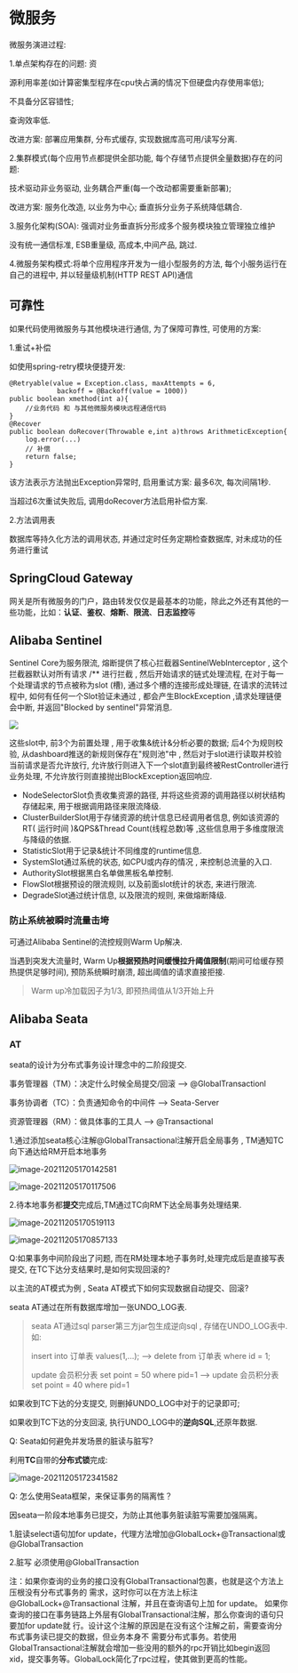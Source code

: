 # 微服务

微服务演进过程:

1.单点架构存在的问题: 资

源利用率差(如计算密集型程序在cpu快占满的情况下但硬盘内存使用率低);

不具备分区容错性;

查询效率低.

改进方案: 部署应用集群, 分布式缓存, 实现数据库高可用/读写分离.

2.集群模式(每个应用节点都提供全部功能, 每个存储节点提供全量数据)存在的问题: 

技术驱动非业务驱动, 业务耦合严重(每一个改动都需要重新部署);

改进方案: 服务化改造, 以业务为中心; 垂直拆分业务子系统降低耦合.

3.服务化架构(SOA): 强调对业务垂直拆分形成多个服务模块独立管理独立维护

没有统一通信标准, ESB重量级, 高成本,中间产品, 跳过.

4.微服务架构模式:将单个应用程序开发为一组小型服务的方法, 每个小服务运行在自己的进程中, 并以轻量级机制(HTTP REST API)通信

## 可靠性

如果代码使用微服务与其他模块进行通信, 为了保障可靠性, 可使用的方案:

1.重试+补偿

如使用spring-retry模块便捷开发:

```
@Retryable(value = Exception.class, maxAttempts = 6,
			backoff = @Backoff(value = 1000))
public boolean xmethod(int a){
	//业务代码 和 与其他微服务模块远程通信代码
}
@Recover
public boolean doRecover(Throwable e,int a)throws ArithmeticException{
	log.error(...)
	// 补偿
	return false;
}
```

该方法表示方法抛出Exception异常时, 启用重试方案: 最多6次, 每次间隔1秒.

当超过6次重试失败后, 调用doRecover方法启用补偿方案.

2.方法调用表

数据库等持久化方法的调用状态, 并通过定时任务定期检查数据库, 对未成功的任务进行重试

## SpringCloud Gateway

网关是所有微服务的门户，路由转发仅仅是最基本的功能，除此之外还有其他的一些功能，比如：**认证**、**鉴权**、**熔断**、**限流**、**日志监控**等

## Alibaba Sentinel

Sentinel Core为服务限流, 熔断提供了核心拦截器SentinelWebInterceptor , 这个拦截器默认对所有请求 /** 进行拦截 , 然后开始请求的链式处理流程, 在对于每一个处理请求的节点被称为slot (槽), 通过多个槽的连接形成处理链, 在请求的流转过程中, 如何有任何一个Slot验证未通过 , 都会产生BlockException ,请求处理链便会中断, 并返回"Blocked by sentinel"异常消息.

![](picture/sentinel流程.png)

这些slot中, 前3个为前置处理 , 用于收集&统计&分析必要的数据; 后4个为规则校验, 从dashboard推送的新规则保存在"规则池"中 , 然后对于slot进行读取并校验当前请求是否允许放行, 允许放行则进入下一个slot直到最终被RestController进行业务处理, 不允许放行则直接抛出BlockException返回响应.

- NodeSelectorSlot负责收集资源的路径, 并将这些资源的调用路径以树状结构存储起来, 用于根据调用路径来限流降级.
- ClusterBuilderSlot用于存储资源的统计信息已经调用者信息, 例如该资源的RT( 运行时间 )&QPS&Thread Count(线程总数)等 ,这些信息用于多维度限流与降级的依据.
- StatisticSlot用于记录&统计不同维度的runtime信息.
- SystemSlot通过系统的状态, 如CPU或内存的情况 , 来控制总流量的入口.
- AuthoritySlot根据黑白名单做黑板名单控制.
- FlowSlot根据预设的限流规则, 以及前面slot统计的状态, 来进行限流.
- DegradeSlot通过统计信息, 以及限流的规则, 来做熔断降级.

### 防止系统被瞬时流量击垮

可通过Alibaba Sentinel的流控规则Warm Up解决.

当遇到突发大流量时, Warm Up**根据预热时间缓慢拉升阈值限制**(期间可给缓存预热提供足够时间), 预防系统瞬时崩溃, 超出阈值的请求直接拒接.

> Warm up冷加载因子为1/3, 即预热阈值从1/3开始上升

## Alibaba Seata

### AT

seata的设计为分布式事务设计理念中的二阶段提交.

事务管理器（TM）：决定什么时候全局提交/回滚  --> @GlobalTransactionl

事务协调者（TC）：负责通知命令的中间件            --> Seata-Server

资源管理器（RM）：做具体事的工具人				  --> @Transactional

1.通过添加seata核心注解@GlobalTransactional注解开启全局事务 , TM通知TC向下通达给RM开启本地事务

![image-20211205170142581](picture/image-20211205170142581.png)

![image-20211205170117506](picture/image-20211205170117506.png)

2.待本地事务都**提交**完成后,TM通过TC向RM下达全局事务处理结果.

![image-20211205170519113](picture/image-20211205170519113.png)

![image-20211205170857133](picture/image-20211205170857133.png)



Q:如果事务中间阶段出了问题, 而在RM处理本地子事务时,处理完成后是直接写表提交, 在TC下达分支结果时,是如何实现回滚的?

以主流的AT模式为例 , Seata AT模式下如何实现数据自动提交、回滚?

seata AT通过在所有数据库增加一张UNDO_LOG表.

> seata AT通过sql parser第三方jar包生成逆向sql , 存储在UNDO_LOG表中.  如:
>
> insert into 订单表 values(1,...);   -->  delete from 订单表 where id = 1; 
>
> update 会员积分表 set point = 50 where pid=1   --> update 会员积分表 set point = 40 where pid=1 

如果收到TC下达的分支提交, 则删掉UNDO_LOG中对于的记录即可;

如果收到TC下达的分支回滚, 执行UNDO_LOG中的**逆向SQL**,还原年数据.

Q: Seata如何避免并发场景的脏读与脏写?

利用**TC**自带的**分布式锁**完成:

![image-20211205172341582](picture/image-20211205172341582.png)

Q: 怎么使用Seata框架，来保证事务的隔离性？

因seata一阶段本地事务已提交，为防止其他事务脏读脏写需要加强隔离。

1.脏读select语句加for update，代理方法增加@GlobalLock+@Transactional或@GlobalTransaction

2.脏写 必须使用@GlobalTransaction

注：如果你查询的业务的接口没有GlobalTransactional包裹，也就是这个方法上压根没有分布式事务的
需求，这时你可以在方法上标注@GlobalLock+@Transactional 注解，并且在查询语句上加 for update。
如果你查询的接口在事务链路上外层有GlobalTransactional注解，那么你查询的语句只要加for update就
行。设计这个注解的原因是在没有这个注解之前，需要查询分布式事务读已提交的数据，但业务本身不
需要分布式事务。若使用GlobalTransactional注解就会增加一些没用的额外的rpc开销比如begin返回
xid，提交事务等。GlobalLock简化了rpc过程，使其做到更高的性能。

